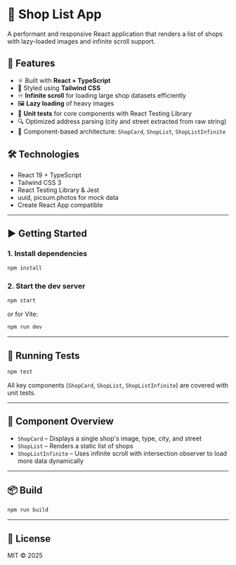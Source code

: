 # 🏪 Shop List App

A performant and responsive React application that renders a list of shops with lazy-loaded images and infinite scroll support.

## 🚀 Features

- ⚛️ Built with **React + TypeScript**
- 💨 Styled using **Tailwind CSS**
- ♾️ **Infinite scroll** for loading large shop datasets efficiently
- 🖼️ **Lazy loading** of heavy images
- 🧪 **Unit tests** for core components with React Testing Library
- 🔍 Optimized address parsing (city and street extracted from raw string)
- 🧩 Component-based architecture: `ShopCard`, `ShopList`, `ShopListInfinite`

## 🛠️ Technologies

- React 19 + TypeScript
- Tailwind CSS 3
- React Testing Library & Jest
- uuid, picsum.photos for mock data
- Create React App compatible


---

## ▶️ Getting Started

### 1. Install dependencies

```bash
npm install
```

### 2. Start the dev server

```bash
npm start
```

or for Vite:

```bash
npm run dev
```

---

## 🧪 Running Tests

```bash
npm test
```

All key components (`ShopCard`, `ShopList`, `ShopListInfinite`) are covered with unit tests.

---

## 🧩 Component Overview

- `ShopCard` – Displays a single shop's image, type, city, and street
- `ShopList` – Renders a static list of shops
- `ShopListInfinite` – Uses infinite scroll with intersection observer to load more data dynamically

---


## 📦 Build

```bash
npm run build
```

---

## 📄 License

MIT © 2025